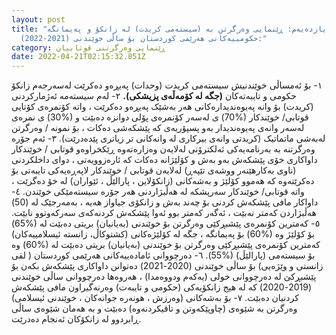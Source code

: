 ```yaml
---
layout: post
title: "بڕگەی یازدەیەم: ڕێنمایی وەرگرتن بە (سیستەمی کریدت) لە زانکۆ و پەیمانگە
  حکومییەکانی هەرێمی کوردستان بۆ ساڵی خوێندنی (2021-2022):"
category: ڕێنمایی وەرگرتنی قوتابیان
date: 2022-04-21T02:15:32.851Z
---
```

١- بۆ ئەمساڵی خوێندنیش سیستەمی کریدت (وحدات) پەیڕەو دەکرێت لەسەرجەم زانکۆ حکومی و تایبەتەکان **(جگە لە کۆمەڵەی پزیشکی).**
٢- لەم سیستەمە ئەژمارکردنی (کریدت) بۆ وانە پەیوەندیدارەکانی هەر بەشێک پەیڕەو دەکرێت ، واتە کۆنمرەی کۆتایی قوتابی/ خوێندکار (%70) ی لەسەر کۆنمرەی پۆلی دوانزە دەبێت و (%30) ی نمرەی لەسەر وانەی پەیوەندیدار بەو پسپۆریەی کە پێشکەشی دەکات ، بۆ نمونە / وەرگرتن لەبەشی ماتماتیک (کریدتی وانەی بیرکاری لە وانەکانی تر زیاتری پێدەدرێت).
٣- ئەم جۆرە وەرگرتنە بە بەرنامەیەکی ئەلکترۆنی لەلایەن وەزارەتەوە ڕێکخراوەو قوتابی / خوێندکار داواکاری خۆی پێشکەش بەو بەش و کۆلێژانە دەکات کە ئارەزوویەتی ، دوای داخلکردنی (ناوی بەکارهێنەر ووشەی تێپەڕ) لەلایەن قوتابی / خوێندکار لاپەڕەیەکی تایبەتی بۆ دەکرێتەوە کە هەموو کۆلێژ و بەشەکانی (زانکۆلاین ، پارالێڵ ، ئێواران) لە خۆ دەگرێت ، واتە قوتابی/ خوێندکار سەرپشکە لە هەڵبژاردنی هەر جۆرە سیستەمێکی خوێندن.
٤- داواکار مافی پێشکەش کردنی بۆ چەند بەش و زانکۆی جیاواز هەیە ، بەمەرجێک لە (50) هەڵبژاردن کەمتر نەبێت ، ئەگەر کەمتر بوو ئەوا پێشکەش کردنەکەی سەرکەوتوو نابێت.
٥- کەمترین کۆنمرەی پێشبڕکێی وەرگرتن بۆ خوێندنی (بەیانیان) بریتی دەبێت لە (%65) بۆ کۆلێژ وە (%60) بۆ پەیمانگە ، جگە لە کۆلێژەکانی (کشتوکاڵ، زانستە ئیسلامییەکان) کەمترین کۆنمرەی پێشبڕکێی وەرگرتن بۆ خوێندنی (بەیانیان) بریتی دەبێت لە (%60) وە بۆ سیستەمی (پارالێڵ) (%55).
٦- دەرچووانی ئامادەییەکانی هەرێمی کوردستان ( لقی زانستی و وێژەیی) بۆ ساڵی خوێندنی (2020-2021) دەتوانن داواکاری پێشکەش بکەن بۆ پێشبڕکێ لە دەرچووانی خولی (یەکەم ودووەمدا) ، هەروەها دەرچووانی ساڵی خوێندنی (2019-2020) کە لە هیج زانکۆیەکی (حکومی و تایبەت) وەرنەگیراون مافی پێشکەش کردنیان دەبێت.
٧- بۆ بەشەکانی (وەرزش ، هونەرە جوانەکان ، خوێندنی ئیسلامی) وەرگرتن بە شێوەی (چاوپێکەوتن و تاقیکردنەوە) دەبێت و بە هەمان شێوەی ساڵی ڕابردوو لە زانکۆکان ئەنجام دەدرێت.
